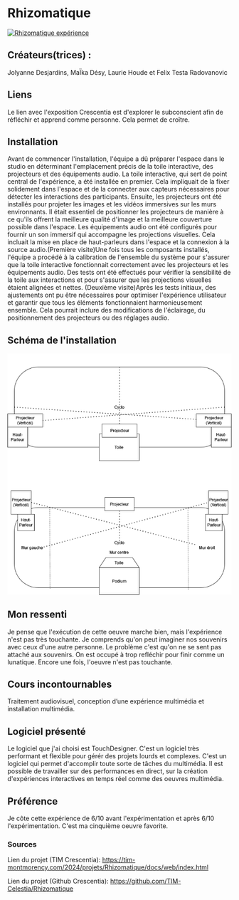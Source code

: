 # Rhizomatique
[![Rhizomatique expérience](https://github.com/PerformX2/H24_V11_inspirations_CRUZ/blob/4f1672b953321228520aa276f5bd3db9c924d5bb/Crescentia/Crescentia_Rhizomatique%20/Medias/Rhizomatique_exp%C3%A9rience.png)](https://www.youtube.com/watch?v=Bw9wQk_8n-M&list=PLcwpEbanae5Jf9dmfOIEVqF4X6NhUG__y)


## Créateurs(trices) :
Jolyanne Desjardins, MaÏka Désy, Laurie Houde et Felix Testa Radovanovic


## Liens
Le lien avec l'exposition Crescentia est d'explorer le subconscient afin de réfléchir et apprend comme personne. Cela permet de croître.


## Installation 
Avant de commencer l'installation, l'équipe a dû préparer l'espace dans le studio en déterminant l'emplacement précis de la toile interactive, des projecteurs et des équipements audio. La toile interactive, qui sert de point central de l'expérience, a été installée en premier. Cela impliquait de la fixer solidement dans l'espace et de la connecter aux capteurs nécessaires pour détecter les interactions des participants. Ensuite, les projecteurs ont été installés pour projeter les images et les vidéos immersives sur les murs environnants. Il était essentiel de positionner les projecteurs de manière à ce qu'ils offrent la meilleure qualité d'image et la meilleure couverture possible dans l'espace. Les équipements audio ont été configurés pour fournir un son immersif qui accompagne les projections visuelles. Cela incluait la mise en place de haut-parleurs dans l'espace et la connexion à la source audio.(Première visite)Une fois tous les composants installés, l'équipe a procédé à la calibration de l'ensemble du système pour s'assurer que la toile interactive fonctionnait correctement avec les projecteurs et les équipements audio. Des tests ont été effectués pour vérifier la sensibilité de la toile aux interactions et pour s'assurer que les projections visuelles étaient alignées et nettes. (Deuxième visite)Après les tests initiaux, des ajustements ont pu être nécessaires pour optimiser l'expérience utilisateur et garantir que tous les éléments fonctionnaient harmonieusement ensemble. Cela pourrait inclure des modifications de l'éclairage, du positionnement des projecteurs ou des réglages audio.


## Schéma de l'installation

![Rhizomatique_plantation](Medias/rhizomatique_plantation.png)


## Mon ressenti
Je pense que l'exécution de cette oeuvre marche bien, mais l'expérience n'est pas très touchante. Je comprends qu'on peut imaginer nos souvenirs avec ceux d'une autre personne. Le problème c'est qu'on ne se sent pas attaché aux souvenirs. On est occupé à trop refléchir pour finir comme un lunatique. Encore une fois, l'oeuvre n'est pas touchante. 


## Cours incontournables
Traitement audiovisuel, conception d’une expérience multimédia et installation multimédia.


## Logiciel présenté
Le logiciel que j'ai choisi est TouchDesigner. C'est un logiciel très performant et flexible pour gérér des projets lourds et complexes. C'est un logiciel qui permet d'accomplir toute sorte de tâches du multimédia. Il est possible de travailler sur des performances en direct, sur la création d'expériences interactives en temps réel comme des oeuvres multimédia. 


## Préférence
Je côte cette expérience de 6/10 avant l'expérimentation et après 6/10 l'expérimentation. C'est ma cinquième oeuvre favorite.


### Sources

Lien du projet (TIM Crescentia):
https://tim-montmorency.com/2024/projets/Rhizomatique/docs/web/index.html

Lien du projet (Github Crescentia):
https://github.com/TIM-Celestia/Rhizomatique


